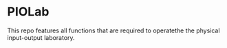 # PIOLab
This repo features all functions that are required to operatethe the physical input-output laboratory.
